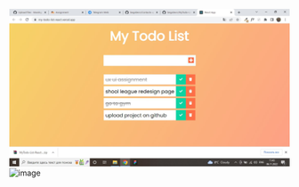 ![image](https://github.com/Maralsgithub/MyTodoList-React/blob/main/photo_5422633740527583128_w.jpg)
![image](https://imgur.com/VfPTJnT.jpg)
